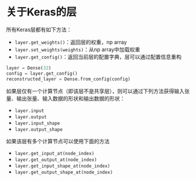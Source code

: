 # 关于Keras的层

所有Keras层都有如下方法：

- `layer.get_weights()`：返回层的权重，np array
- `layer.set_weights(weights)`：从np array中加载权重
- `layer.get_config()`：返回当前层的配置字典，层可以通过配置信息重构

```python
layer = Dense(32)
config = layer.get_config()
reconstructed_layer = Dense.from_config(config)
```

如果层仅有一个计算节点（即该层不是共享层），则可以通过下列方法获得输入张量、输出张量、输入数据的形状和输出数据的形状：

- `layer.input`
- `layer.output`
- `layer.input_shape`
- `layer.output_shape`

如果该层有多个计算节点可以使用下面的方法

- `layer.get_input_at(node_index)`
- `layer.get_output_at(node_index)`
- `layer.get_input_shape_at(node_index)`
- `layer.get_output_shape_at(node_index)`

